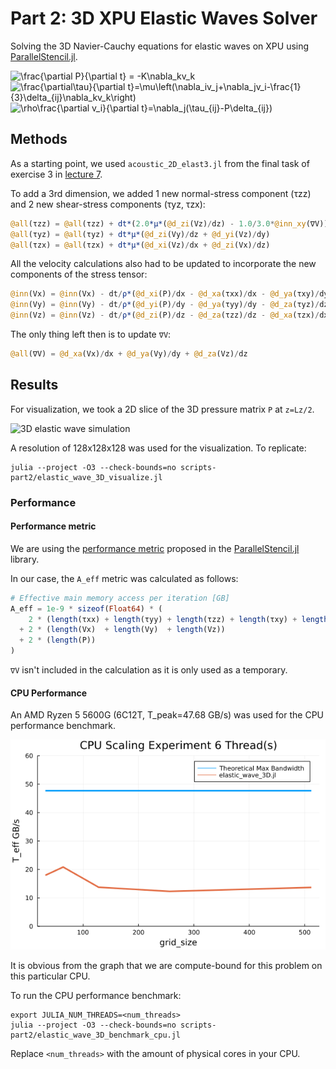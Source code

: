# Part 2: 3D XPU Elastic Waves Solver
Solving the 3D Navier-Cauchy equations for elastic waves on XPU using [ParallelStencil.jl](https://github.com/omlins/ParallelStencil.jl).

<img src="https://latex.codecogs.com/svg.image?\frac{\partial&space;P}{\partial&space;t}&space;=&space;-K\nabla_kv_k&space;" title="\frac{\partial P}{\partial t} = -K\nabla_kv_k " />

<img src="https://latex.codecogs.com/svg.image?\frac{\partial\tau}{\partial&space;t}=\mu\left(\nabla_iv_j&plus;\nabla_jv_i-\frac{1}{3}\delta_{ij}\nabla_kv_k\right)" title="\frac{\partial\tau}{\partial t}=\mu\left(\nabla_iv_j+\nabla_jv_i-\frac{1}{3}\delta_{ij}\nabla_kv_k\right)" />

<img src="https://latex.codecogs.com/svg.image?\rho\frac{\partial&space;v_i}{\partial&space;t}=\nabla_j(\tau_{ij}-P\delta_{ij})" title="\rho\frac{\partial v_i}{\partial t}=\nabla_j(\tau_{ij}-P\delta_{ij})" />

## Methods
As a starting point, we used `acoustic_2D_elast3.jl` from the final task of exercise 3 in [lecture 7](https://eth-vaw-glaciology.github.io/course-101-0250-00/lecture7/#towards_stokes_flow_i_acoustic_to_elastic).

To add a 3rd dimension, we added 1 new normal-stress component (τzz) and 2 new shear-stress components (τyz, τzx):
```julia
@all(τzz) = @all(τzz) + dt*(2.0*μ*(@d_zi(Vz)/dz) - 1.0/3.0*@inn_xy(∇V))
@all(τyz) = @all(τyz) + dt*μ*(@d_zi(Vy)/dz + @d_yi(Vz)/dy)
@all(τzx) = @all(τzx) + dt*μ*(@d_xi(Vz)/dx + @d_zi(Vx)/dz)

```
All the velocity calculations also had to be updated to incorporate the new components of the stress tensor:
``` julia
@inn(Vx) = @inn(Vx) - dt/ρ*(@d_xi(P)/dx - @d_xa(τxx)/dx - @d_ya(τxy)/dy - @d_za(τzx)/dz)
@inn(Vy) = @inn(Vy) - dt/ρ*(@d_yi(P)/dy - @d_ya(τyy)/dy - @d_za(τyz)/dz - @d_xa(τxy)/dx)
@inn(Vz) = @inn(Vz) - dt/ρ*(@d_zi(P)/dz - @d_za(τzz)/dz - @d_xa(τzx)/dx - @d_ya(τyz)/dy)
```
The only thing left then is to update `∇V`:
```julia
@all(∇V) = @d_xa(Vx)/dx + @d_ya(Vy)/dy + @d_za(Vz)/dz
```

## Results

For visualization, we took a 2D slice of the 3D pressure matrix `P` at `z=Lz/2`.

![3D elastic wave simulation](img/elastic_wave_3D.gif)

A resolution of 128x128x128 was used for the visualization. To replicate:

```
julia --project -O3 --check-bounds=no scripts-part2/elastic_wave_3D_visualize.jl
```

### Performance

#### Performance metric

We are using the [performance metric](https://github.com/omlins/ParallelStencil.jl#performance-metric) proposed in the [ParallelStencil.jl](https://github.com/omlins/ParallelStencil.jl) library.

In our case, the `A_eff` metric was calculated as follows:
```julia
# Effective main memory access per iteration [GB]
A_eff = 1e-9 * sizeof(Float64) * (
    2 * (length(τxx) + length(τyy) + length(τzz) + length(τxy) + length(τyz) + length(τzx))
  + 2 * (length(Vx)  + length(Vy)  + length(Vz))
  + 2 * (length(P))
)
```
`∇V` isn't included in the calculation as it is only used as a temporary.

#### CPU Performance

An AMD Ryzen 5 5600G (6C12T, T_peak=47.68 GB/s) was used for the CPU performance benchmark.

![3D elastic wave CPU benchmark](img/elastic_wave_3D_scaling_experiment_cpu_6threads.png)

It is obvious from the graph that we are compute-bound for this problem on this particular CPU.

To run the CPU performance benchmark:
```
export JULIA_NUM_THREADS=<num_threads>
julia --project -O3 --check-bounds=no scripts-part2/elastic_wave_3D_benchmark_cpu.jl
```
Replace `<num_threads>` with the amount of physical cores in your CPU.

